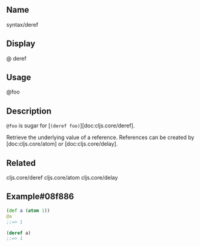 ## Name
syntax/deref

## Display
@ deref

## Usage
@foo

## Description

`@foo` is sugar for [`(deref foo)`][doc:cljs.core/deref].

Retrieve the underlying value of a reference.  References can be created by
[doc:cljs.core/atom] or [doc:cljs.core/delay].

## Related
cljs.core/deref
cljs.core/atom
cljs.core/delay

## Example#08f886

```clj
(def a (atom 1))
@a
;;=> 1

(deref a)
;;=> 1
```
